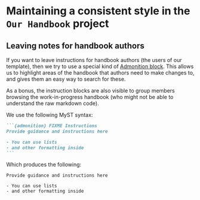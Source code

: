 # Maintaining a consistent style in the `Our Handbook` project

## Leaving notes for handbook authors

If you want to leave instructions for handbook authors (the users of our template), then we try to use a special kind of [Admonition block](https://jupyterbook.org/content/content-blocks.html#notes-warnings-and-other-admonitions).
This allows us to highlight areas of the handbook that authors need to make changes to, and gives them an easy way to search for these.

As a bonus, the instruction blocks are also visible to group members browsing the work-in-progress handbook (who might not be able to understand the raw markdown code).

We use the following MyST syntax:

````md
```{admonition} FIXME Instructions
Provide guidance and instructions here

- You can use lists
- and other formatting inside
```
````

Which produces the following:

```{admonition} FIXME Instructions
Provide guidance and instructions here

- You can use lists
- and other formatting inside
```
